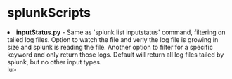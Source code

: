 # splunkScripts


<lu>
<li><b>inputStatus.py</b> - Same as 'splunk list inputstatus' command, filtering on tailed log files. Option to watch the file and veriy the log file is growing in size and splunk is reading the file.  Another option to filter for a specific keyword and only return those logs. Default will return all log files tailed by splunk, but no other input types. </li>
</li>lu>
